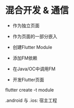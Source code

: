 # 混合开发 & 通信

- 作为独立页面
- 作为页面的一部分嵌入


- 创建Flutter Module
- 添加FM依赖
- 在Java/OC中调用FM
- 开发Flutter页面

flutter create -t module

.android 与 .ios: 宿主工程